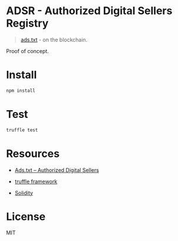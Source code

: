 # ADSR - Authorized Digital Sellers Registry

> [ads.txt](https://iabtechlab.com/ads-txt/) - on the blockchain.

Proof of concept.

# Install

```bash
npm install
```

# Test

```bash
truffle test
```

# Resources

- [Ads.txt – Authorized Digital Sellers](https://iabtechlab.com/ads-txt/)

- [truffle framework](https://github.com/trufflesuite/truffle)

- [Solidity](https://solidity.readthedocs.io)

# License

MIT

